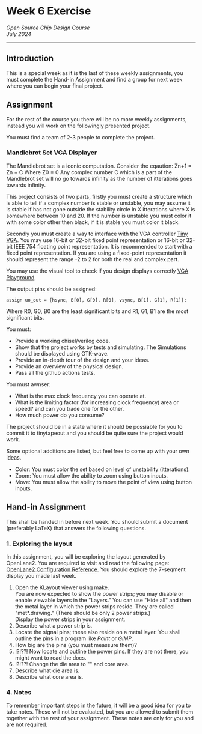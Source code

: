# Week 6 Exercise  
*Open Source Chip Design Course*  
*July 2024*

---

## Introduction
This is a special week as it is the last of these weekly assignments, you must complete the Hand-in Assignment and find a group for next week where you can begin your final project.

## Assignment
For the rest of the course you there will be no more weekly assignments, instead you will work on the followingly presented project.

You must find a team of 2-3 people to complete the project.

### Mandlebrot Set VGA Displayer
The Mandlebrot set is a iconic computation. Consider the eqaution:
Zn+1 = Zn + C
Where Z0 = 0
Any complex number C which is a part of the Mandlebrot set will no go towards infinity as the number of itterations goes towards infinity.

This project consists of two parts, firstly you must create a structure which is able to tell if a complex number is stable or unstable, you may assume it is stable if has not gone outside the stability circle in X itterations where X is somewhere between 10 and 20.
If the number is unstable you must color it with some color other then black, if it is stable you must color it black.

Secondly you must create a way to interface with the VGA controller [Tiny VGA](https://github.com/mole99/tiny-vga). You may use 16-bit or 32-bit fixed point representation or 16-bit or 32-bit IEEE 754 floating point representation.
It is recommended to start with a fixed point representation. If you are using a fixed-point representation it should represent the range -2 to 2 for both the real and complex part.

You may use the visual tool to check if you design displays correctly [VGA Playground](https://vga-playground.com/).

The output pins should be assigned:
```
assign uo_out = {hsync, B[0], G[0], R[0], vsync, B[1], G[1], R[1]};
```
Where R0, G0, B0 are the least significant bits and R1, G1, B1 are the most significant bits.

You must:
- Provide a working chisel/verilog code.
- Show that the project works by tests and simulating. The Simulations should be displayed using GTK-wave.
- Provide an in-depth tour of the design and your ideas.
- Provide an overview of the physical design.
- Pass all the github actions tests.

You must awnser:
- What is the max clock frequency you can operate at.
- What is the limiting factor (for increasing clock frequency) area or speed? and can you trade one for the other.
- How much power do you consume?

The project should be in a state where it should be possiable for you to commit it to tinytapeout and you should be quite sure the project would work.

Some optional additions are listed, but feel free to come up with your own ideas.
- Color: You must color the set based on level of unstability (itterations).
- Zoom: You must allow the ability to zoom using button inputs.
- Move: You must allow the ability to move the point of view using button inputs.


## Hand-in Assignment
This shall be handed in before next week. You should submit a document (preferably LaTeX) that answers the following questions.

### 1. Exploring the layout
In this assignment, you will be exploring the layout generated by OpenLane2. You are required to visit and read the following page: [OpenLane2 Configuration Reference](https://openlane2.readthedocs.io/en/latest/reference/configuration.html).
You should explore the 7-seqment display you made last week.

1. Open the KLayout viewer using make.  
   You are now expected to show the power strips; you may disable or enable viewable layers in the "Layers." You can use "Hide all" and then the metal layer in which the power strips reside. They are called "met*.drawing." (There should be only 2 power strips.)  
   Display the power strips in your assignment.
2. Describe what a power strip is.
3. Locate the signal pins; these also reside on a metal layer. You shall outline the pins in a program like *Paint* or *GIMP*.
4. How big are the pins (you must meassure them)?
5. !?!??! Now locate and outline the power pins. If they are not there, you might want to read the docs.
6. !?!??! Change the die area to "" and core area. 
7. Describe what die area is.
8. Describe what core area is.

### 4. Notes
To remember important steps in the future, it will be a good idea for you to take notes. These will not be evaluated, but you are allowed to submit them together with the rest of your assignment. These notes are only for you and are not required.




